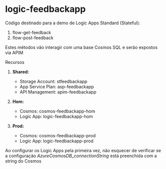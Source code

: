 # logic-feedbackapp

Código destinado para a demo de Logic Apps Standard (Stateful):
1. flow-get-feedback
2. flow-post-feedback

Estes métodos vão interagir com uma base Cosmos SQL e serão expostos via APIM

Recursos
1. **Shared:**
    * Storage Account: stfeedbackapp
    * App Service Plan: asp-feedbackapp
    * API Management: apim-feedbackapp

2. **Hom:**
    * Cosmos: cosmos-feedbackapp-hom
    * Logic App: logic-feedbackapp-hom  

3. **Prod:**
    * Cosmos: cosmos-feedbackapp-prod
    * Logic App: logic-feedbackapp-prod


Ao configurar os Logic Apps pela primeira vez, não esquecer de verificar se a configuração *AzureCosmosDB_connectionString* está preenchida com a string do Cosmos
